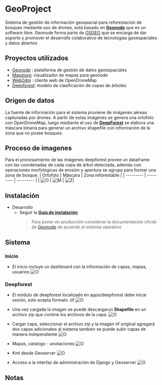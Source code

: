 # GeoProject
Sistema de gestión de información geospacial para reforestación de bosques mediante uso de drones, está basado en **[Geonode](https://geonode.org/)** que es un software libre. Geonode forma parte de [OSGEO](https://www.osgeo.org) que se encarga de dar soporte y promover el desarrollo colaborativo de tecnologías geoespaciales y datos abiertos 
## Proyectos utilizados
  * [Geonode](https://github.com/UDannyf/geonode) : plataforma de gestión de datos geoespaciales
  * [Mapstore](https://github.com/UDannyf/geonode-mapstore-client): visualizador de mapas para geonode
  * [WebOdm](https://github.com/UDannyf/WebODM) : cliente web de OpenDroneMap 
  * [Deepforest](https://github.com/UDannyf/DeepForest): modelo de clasificación de copas de árboles
## Origen de datos
La fuente de información para el sistema proviene de imágenes aéreas capturadas por drones. A partir de estas imágenes se genera una ortofoto con OpenDroneMap, luego mediante el uso de **[DeepForest](https://deepforest.readthedocs.io/en/latest/)** se elabora una máscara binaria para generar un archivo shapefile con infomración de la zona que no posee bosques.
## Proceso de imagenes
Para el procesamiento de las imágenes deepforest provee un dataframe con las coordenadas de cada copa de árbol detectada, además con operaciones morfológicas de erosión y apertura se agrupa para formar una zona de bosque.
| Ortofoto | Máscara | Zona reforestable |
| --------- | --------- | --------- |
| ![O](forest_result/original.png "Ortofoto") | ![M](forest_result/mask.png "Máscara") | ![Z](forest_result/zone.png "Máscara")|
## Instalación
* Desarrollo
     * Seguir la **[Guía de instalación](Guia_Instalacion.pdf)** 
       > Para poner en producción considerar la documentación oficial de [Geonode](https://docs.geonode.org/en/master/about/index.html#) de acuerdo al sistema operativo 

## Sistema
### Inicio
* El inicio incluye un dashboard con la información de capas, mapas, usuarios
![O](forest_result/Screen/main.png "main") 
### Deepforest
* El módulo de deepforest localizado en apps/deepforest debe inicar sesión, solo acepta formato .tif 
![O](forest_result/Screen/deep1.png "main") 

* Una vez cargada la imagen se puede descargarun **Shapefile** en un archivo zip que contine los archivos de la capa.
![O](forest_result/Screen/deep2.png "main") 

* Cargar capa, seleccionar el archivo zip y la imagen tif original agregará dos capas adicionales al sistema tambien se puede subir capas de manera independiente
![O](forest_result/Screen/upload.png "main") 

* Mapas, catalogo - anotaciones
![O](forest_result/Screen/create.png "main") 

* Kml desde Geoserver
![O](forest_result/Screen/kml.png "main") 

* Acceso a la interfaz de administración de Django y Geoserver
![O](forest_result/Screen/admin.png "main") 

## Notas
